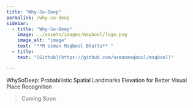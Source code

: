 ```yaml
---
title: "Why-So-Deep"
permalink: /why-so-deep
sidebar:
  - title: "Why-So-Deep"
    image: ../assets/images/maqbool/logo.png
    image_alt: "image"
    text: "**M Usman Maqbool Bhutta** "
  - title: 
    text: "[Github](https://github.com/usmanmaqbool/maqbool)"

---
```


WhySoDeep: Probabilistic Spatial Landmarks Elevation for Better Visual Place Recognition 


> Coming Soon
